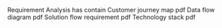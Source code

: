 Requirement Analysis has contain
Customer journey map pdf
Data flow diagram pdf
Solution flow requirement pdf
Technology stack pdf
